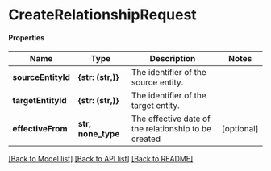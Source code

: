 # CreateRelationshipRequest

#### Properties
Name | Type | Description | Notes
------------ | ------------- | ------------- | -------------
**sourceEntityId** | **{str: (str,)}** | The identifier of the source entity. | 
**targetEntityId** | **{str: (str,)}** | The identifier of the target entity. | 
**effectiveFrom** | **str, none_type** | The effective date of the relationship to be created | [optional] 

[[Back to Model list]](../README.md#documentation-for-models) [[Back to API list]](../README.md#documentation-for-api-endpoints) [[Back to README]](../README.md)

